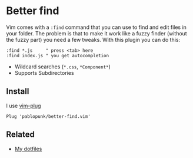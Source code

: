 # Better find

Vim comes with a `:find` command that you can use to find and edit files in your folder. The problem is that to make it work like a fuzzy finder (without the fuzzy part) you need a few tweaks. With this plugin you can do this:

```vim
:find *.js     " press <tab> here
:find index.js " you get autocompletion
```

- Wildcard searches (`*.css`, `*Component*`)
- Supports Subdirectories

## Install

I use [vim-plug](https://github.com/junegunn/vim-plug)

```vim
Plug 'pablopunk/better-find.vim'
```

## Related

* [My dotfiles](https://github.com/pablopunk/dotfiles)
